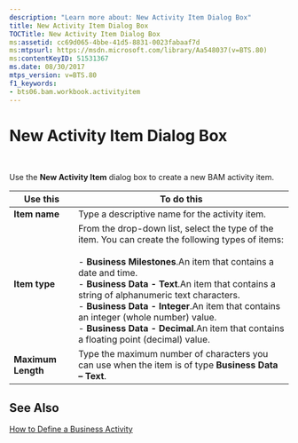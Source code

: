 ```yaml
---
description: "Learn more about: New Activity Item Dialog Box"
title: New Activity Item Dialog Box
TOCTitle: New Activity Item Dialog Box
ms:assetid: cc69d065-4bbe-41d5-8831-0023fabaaf7d
ms:mtpsurl: https://msdn.microsoft.com/library/Aa548037(v=BTS.80)
ms:contentKeyID: 51531367
ms.date: 08/30/2017
mtps_version: v=BTS.80
f1_keywords:
- bts06.bam.workbook.activityitem
---
```


# New Activity Item Dialog Box

 

Use the **New Activity Item** dialog box to create a new BAM activity item.

<table>
<thead>
<tr class="header">
<th>Use this</th>
<th>To do this</th>
</tr>
</thead>
<tbody>
<tr class="odd">
<td><strong>Item name</strong></td>
<td>Type a descriptive name for the activity item.</td>
</tr>
<tr class="even">
<td><strong>Item type</strong></td>
<td>From the drop-down list, select the type of the item. You can create the following types of items:<br />
<br />
- <strong>Business Milestones</strong>.An item that contains a date and time.<br />
- <strong>Business Data - Text</strong>.An item that contains a string of alphanumeric text characters.<br />
- <strong>Business Data - Integer</strong>.An item that contains an integer (whole number) value.<br />
- <strong>Business Data - Decimal</strong>.An item that contains a floating point (decimal) value.</td>
</tr>
<tr class="odd">
<td><strong>Maximum Length</strong></td>
<td>Type the maximum number of characters you can use when the item is of type <strong>Business Data – Text</strong>.</td>
</tr>
</tbody>
</table>


## See Also

[How to Define a Business Activity](https://msdn.microsoft.com/library/aa559463\(v=bts.80\))

